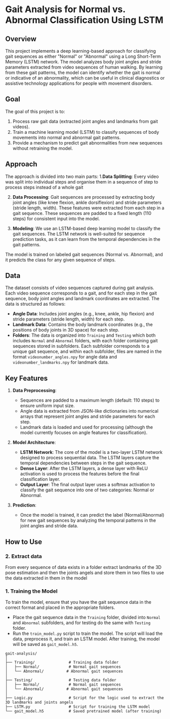 # Gait Analysis for Normal vs. Abnormal Classification Using LSTM

## Overview

This project implements a deep learning-based approach for classifying gait sequences as either "Normal" or "Abnormal" using a Long Short-Term Memory (LSTM) network. The model analyzes body joint angles and stride parameters extracted from video sequences of human walking. By learning from these gait patterns, the model can identify whether the gait is normal or indicative of an abnormality, which can be useful in clinical diagnostics or assistive technology applications for people with movement disorders.

## Goal

The goal of this project is to:
1. Process raw gait data (extracted joint angles and landmarks from gait videos).
2. Train a machine learning model (LSTM) to classify sequences of body movements into normal and abnormal gait patterns.
3. Provide a mechanism to predict gait abnormalities from new sequences without retraining the model.

## Approach

The approach is divided into two main parts:
1.**Data Splitting**: Every video was split into individual steps and organise them in a sequence of step to process steps instead of a whole gait

2. **Data Processing**: Gait sequences are processed by extracting body joint angles (like knee flexion, ankle dorsiflexion) and stride parameters (stride length, width). These features were extracted from each step in a gait sequence. These sequences are padded to a fixed length (110 steps) for consistent input into the model.
   
3. **Modeling**: We use an LSTM-based deep learning model to classify the gait sequences. The LSTM network is well-suited for sequence prediction tasks, as it can learn from the temporal dependencies in the gait patterns.

The model is trained on labeled gait sequences (Normal vs. Abnormal), and it predicts the class for any given sequence of steps.

## Data

The dataset consists of video sequences captured during gait analysis. Each video sequence corresponds to a gait, and for each step in the gait sequence, body joint angles and landmark coordinates are extracted. The data is structured as follows:

- **Angle Data**: Includes joint angles (e.g., knee, ankle, hip flexion) and stride parameters (stride length, width) for each step.
- **Landmark Data**: Contains the body landmark coordinates (e.g., the positions of body joints in 3D space) for each step.
- **Folders**: The data is organized into `Training` and `Testing` which both includes `Normal` and `Abnormal` folders, with each folder containing gait sequences stored in subfolders. Each subfolder corresponds to a unique gait sequence, and within each subfolder, files are named in the format `videonumber_angles.npy` for angle data and `videonumber_landmarks.npy` for landmark data.

## Key Features

1. **Data Preprocessing**:
   - Sequences are padded to a maximum length (default: 110 steps) to ensure uniform input size.
   - Angle data is extracted from JSON-like dictionaries into numerical arrays that represent joint angles and stride parameters for each step.
   - Landmark data is loaded and used for processing (although the model currently focuses on angle features for classification).

2. **Model Architecture**:
   - **LSTM Network**: The core of the model is a two-layer LSTM network designed to process sequential data. The LSTM layers capture the temporal dependencies between steps in the gait sequence.
   - **Dense Layer**: After the LSTM layers, a dense layer with ReLU activation is used to process the features before the final classification layer.
   - **Output Layer**: The final output layer uses a softmax activation to classify the gait sequence into one of two categories: Normal or Abnormal.

3. **Prediction**:
   - Once the model is trained, it can predict the label (Normal/Abnormal) for new gait sequences by analyzing the temporal patterns in the joint angles and stride data.

## How to Use
### 2. Extract data
From every sequence of data exists in a folder extract landmarks of the 3D pose estimation and then the joints angels and store them in two files to use the data extracted in them in the model
### 1. Training the Model

To train the model, ensure that you have the gait sequence data in the correct format and placed in the appropriate folders.

- Place the gait sequence data in the `Training` folder, divided into `Normal` and `Abnormal` subfolders, and for testing do the same with `Testing` folder.
- Run the `train_model.py` script to train the model. The script will load the data, preprocess it, and train an LSTM model. After training, the model will be saved as `gait_model.h5`.


```plaintext
gait-analysis/
│
├── Training/               # Training data folder
│   ├── Normal/             # Normal gait sequences
│   └── Abnormal/          # Abnormal gait sequences
│
├── Testing/                # Testing data folder
│   ├── Normal/             # Normal gait sequences
│   └── Abnormal/          # Abnormal gait sequences
│
├── Logic.py                # Script for the logic used to extract the 3D landmarks and joints angels
├── LSTM.py                 # Script for training the LSTM model
└── gait_model.h5           # Saved pretrained model (after training)


